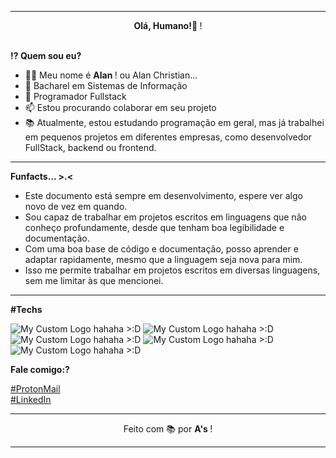 [//]: <> (The ultimate hacker readme.)

- - -

[//]: <> (Why are you reading my source code, silly??)

<div align="center">
 <b> Olá, Humano!👋 </b> ! 
</div> <br>

[//]: <> (Just some biography stuff, meh ;-;)
[//]: <> (People like to read those, i guess...)

**⁉ Quem sou eu?**

- 🙋‍♂️ Meu nome é <b> Alan </b> ! ou Alan Christian... 
- 🐺 Bacharel em Sistemas de Informação 
- 💙 Programador Fullstack 
- 📫 Estou procurando colaborar em seu projeto 
- 📚 Atualmente, estou estudando programação em geral,
  mas já trabalhei em pequenos projetos em diferentes empresas,
  como desenvolvedor FullStack, backend ou frontend. 

<hr>

**Funfacts... >.<**

* Este documento está sempre em desenvolvimento, espere ver algo novo de vez em quando.
* Sou capaz de trabalhar em projetos escritos em linguagens que não conheço profundamente, desde que tenham boa legibilidade e documentação. 
* Com uma boa base de código e documentação, posso aprender e adaptar rapidamente, mesmo que a linguagem seja nova para mim. 
* Isso me permite trabalhar em projetos escritos em diversas linguagens, sem me limitar às que mencionei.

<hr>

**#Techs**

[//]: <> (Hacking the img shields 👀)

![My Custom Logo hahaha >:D](https://img.shields.io/badge/Linguagem-C-0000FF?style=for-the-badge)
![My Custom Logo hahaha >:D](https://img.shields.io/badge/🦊-Javascript-FFFF00?style=for-the-badge)
![My Custom Logo hahaha >:D](https://img.shields.io/badge/☕️-Java-FF0000?style=for-the-badge)
![My Custom Logo hahaha >:D](https://img.shields.io/badge/MySql-🐘-FFD700?style=for-the-badge)
![My Custom Logo hahaha >:D](https://img.shields.io/badge/Python-🐍-0000FF?style=for-the-badge)

[//]: <> (Call me or whatever)

**Fale comigo:?**

[#ProtonMail](mailto:wizdoux@proton.me) <br>
[#LinkedIn](https://www.linkedin.com/in/wizdoux)

[//]: <> (A signature to finish it...)

<hr>
<div align="center">
Feito com 📚 por <b> A's </b> ! 
</div>
<hr>

[//]: <> (The author Alan Christian disconected from the chat.)
